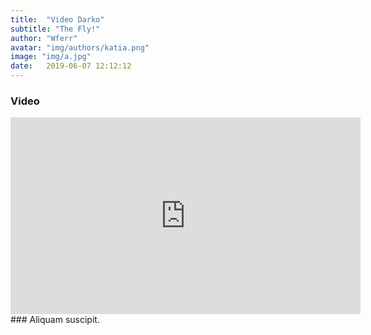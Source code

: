 ```yaml
---
title:  "Video Darko"
subtitle: "The Fly!"
author: "Wferr"
avatar: "img/authors/katia.png"
image: "img/a.jpg"
date:   2019-06-07 12:12:12
---
```


### Video

<!--
<iframe width="560" height="315" src="https://www.youtube.com/embed/pD_UxISthPY" frameborder="0" allow="accelerometer;
 autoplay; encrypted-media; gyroscope; picture-in-picture" allowfullscreen>
 </iframe>
 -->

 <iframe width="560" height="315" src="https://www.youtube.com/embed/I-QfPUz1es8" frameborder="0" allow="accelerometer; autoplay; encrypted-media; gyroscope; picture-in-picture" allowfullscreen></iframe>
### Aliquam suscipit.
